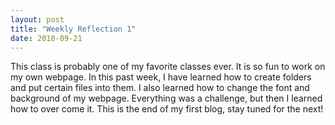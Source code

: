 ```yaml
---
layout: post
title: "Weekly Reflection 1"
date: 2018-09-21
---
```


This class is probably one of my favorite classes ever. It is so fun to work on my own webpage. In this past week, I have learned how to create folders and put certain files into them. I also learned how to change the font and background of my webpage. Everything was a challenge, but then I learned how to over come it. This is the end of my first blog, stay tuned for the next!
